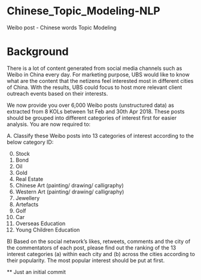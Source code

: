 # Chinese_Topic_Modeling-NLP
Weibo post - Chinese words Topic Modeling

# Background

There is a lot of content generated from social media channels such as Weibo in China every day. For marketing purpose, UBS would like to know what are the content that the netizens feel interested most in different cities of China. With the results, UBS could focus to host more relevant client outreach events based on their interests.

We now provide you over 6,000 Weibo posts (unstructured data) as extracted from 8 KOLs between 1st Feb and 30th Apr 2018. These posts should be grouped into different categories of interest first for easier analysis. You are now required to:

A. Classify these Weibo posts into 13 categories of interest according to the below category ID:

0. Stock
1. Bond
2. Oil
3. Gold
4. Real Estate
5. Chinese Art (painting/ drawing/ calligraphy)
6. Western Art (painting/ drawing/ calligraphy)
7. Jewellery
8. Artefacts
9. Golf
10. Car
11. Overseas Education
12. Young Children Education 

B) Based on the social network’s likes, retweets, comments and the city of the commentators of each post, please find out the ranking of the 13 interest categories (a) within each city and (b) across the cities according to their popularity. The most popular interest should be put at first.


** Just an initial commit
